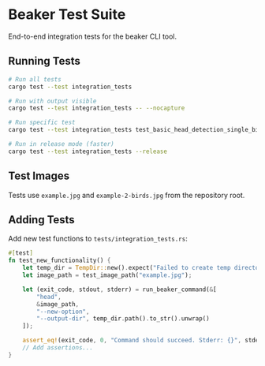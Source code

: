 # Beaker Test Suite

End-to-end integration tests for the beaker CLI tool.

## Running Tests

```bash
# Run all tests
cargo test --test integration_tests

# Run with output visible
cargo test --test integration_tests -- --nocapture

# Run specific test
cargo test --test integration_tests test_basic_head_detection_single_bird

# Run in release mode (faster)
cargo test --test integration_tests --release
```

## Test Images

Tests use `example.jpg` and `example-2-birds.jpg` from the repository root.

## Adding Tests

Add new test functions to `tests/integration_tests.rs`:

```rust
#[test]
fn test_new_functionality() {
    let temp_dir = TempDir::new().expect("Failed to create temp directory");
    let image_path = test_image_path("example.jpg");

    let (exit_code, stdout, stderr) = run_beaker_command(&[
        "head",
        &image_path,
        "--new-option",
        "--output-dir", temp_dir.path().to_str().unwrap()
    ]);

    assert_eq!(exit_code, 0, "Command should succeed. Stderr: {}", stderr);
    // Add assertions...
}
```
